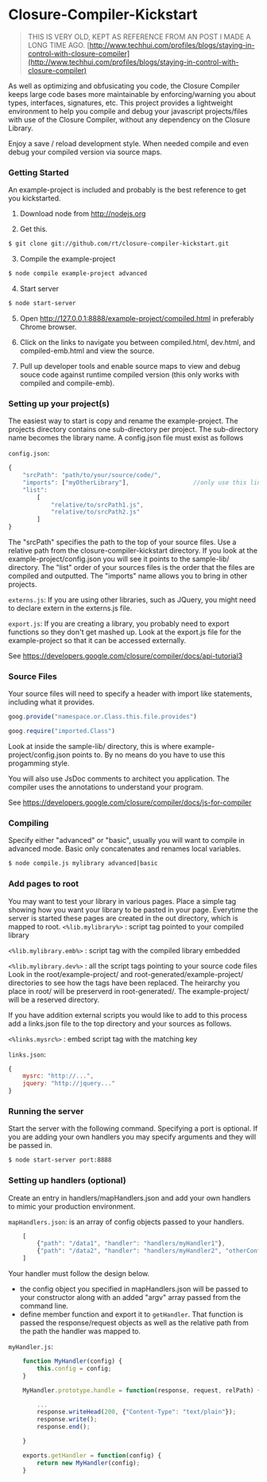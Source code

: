 Closure-Compiler-Kickstart
==========================


> THIS IS VERY OLD, KEPT AS REFERENCE FROM AN POST I MADE A LONG TIME AGO. [http://www.techhui.com/profiles/blogs/staying-in-control-with-closure-compiler](http://www.techhui.com/profiles/blogs/staying-in-control-with-closure-compiler)

As well as optimizing and obfusicating you code, the Closure Compiler keeps large code bases more maintainable by enforcing/warning you about types, interfaces, signatures, etc.  This project provides a lightweight environment to help you compile and debug your javascript projects/files with use of the Closure Compiler, without any dependency on the Closure Library.  

Enjoy a save / reload development style.  When needed compile and even debug your compiled version via source maps.

### Getting Started
An example-project is included and probably is the best reference to get you kickstarted. 

1. Download node from http://nodejs.org 

2. Get this.
```bash
$ git clone git://github.com/rt/closure-compiler-kickstart.git
```

3. Compile the example-project
```bash
$ node compile example-project advanced
```

4. Start server 
```bash
$ node start-server
```

5. Open http://127.0.0.1:8888/example-project/compiled.html in preferably Chrome browser.  

6. Click on the links to navigate you between compiled.html, dev.html, and compiled-emb.html and view the source. 

7. Pull up developer tools and enable source maps to view and debug souce code against runtime compiled version (this only works with compiled and compile-emb).

### Setting up your project(s)
The easiest way to start is copy and rename the example-project.  The projects directory contains one sub-directory per project.  The sub-directory name becomes the library name.  A config.json file must exist as follows

`config.json`:
```javascript
{
	"srcPath": "path/to/your/source/code/",
	"imports": ["myOtherLibrary"],					//only use this line if requiring other libraries
	"list": 
		[
			"relative/to/srcPath1.js",
			"relative/to/srcPath2.js"
		]
}
```
The "srcPath" specifies the path to the top of your source files.  Use a relative path from the closure-compiler-kickstart directory.
If you look at the example-project/config.json you will see it points to the sample-lib/ directory.
The "list" order of your sources files is the order that the files are compiled and outputted.
The "imports" name allows you to bring in other projects.

`externs.js`: If you are using other libraries, such as JQuery, you might need to declare extern in the externs.js file.

`export.js`: If you are creating a library, you probably need to export functions so they don't get mashed up.  Look at the export.js file for the example-project so that it can be accessed externally.

See https://developers.google.com/closure/compiler/docs/api-tutorial3

### Source Files
Your source files will need to specify a header with import like statements, including what it provides.
```javascript
goog.provide("namespace.or.Class.this.file.provides")

goog.require("imported.Class")
```
Look at inside the sample-lib/ directory, this is where example-project/config.json points to.  By no means do you have to use this progamming style.

You will also use JsDoc comments to architect you application.  The compiler uses the annotations to understand your program.

See https://developers.google.com/closure/compiler/docs/js-for-compiler

### Compiling
Specify either "advanced" or "basic", usually you will want to compile in advanced mode.  Basic only concatenates and renames local variables.  
```bash
$ node compile.js mylibrary advanced|basic 
```

### Add pages to root
You may want to test your library in various pages.  Place a simple tag showing how you want your library to be pasted in your page.  Everytime the server is started these pages are created in the out directory, which is mapped to root.
`<%lib.mylibrary%>`  :	script tag pointed to your compiled library  

`<%lib.mylibrary.emb%>`	:	script tag with the compiled library embedded  

`<%lib.mylibrary.dev%>`	:	all the script tags pointing to your source code files
Look in the root/example-project/ and root-generated/example-project/ directories to see how the tags have been replaced.  The heirarchy you place in root/ will be preserverd in root-generated/.
The example-project/ will be a reserved directory.

If you have addition external scripts you would like to add to this process add a links.json file to the top directory and your sources as follows.

`<%links.mysrc%>`	:  embed script tag with the matching key

`links.json`:
```javascript
{
	mysrc: "http://...",
	jquery: "http://jquery..."
}
```

### Running the server
Start the server with the following command.  Specifying a port is optional.  If you are adding your own handlers you may specify arguments and they will be passed in.
```bash
$ node start-server port:8888
```

### Setting up handlers (optional)
Create an entry in handlers/mapHandlers.json and add your own handlers to mimic your production environment.

`mapHandlers.json`: is an array of config objects passed to your handlers.
```javascript
	[
		{"path": "/data1", "handler": "handlers/myHandler1"},
		{"path": "/data2", "handler": "handlers/myHandler2", "otherConfigInfo": "some info"}
	]
```
Your handler must follow the design below.
- the config object you specified in mapHandlers.json will be passed to your constructor along with an added "argv" array passed from the command line.
-	define member function and export it to `getHandler`.  That function is passed the response/request objects as well as the relative path from the path the handler was mapped to.

`myHandler.js`:
```javascript
	function MyHandler(config) {
		this.config = config;
	}

	MyHandler.prototype.handle = function(response, request, relPath) {

		...
		response.writeHead(200, {"Content-Type": "text/plain"});
		response.write();
		response.end();

	}

	exports.getHandler = function(config) {
		return new MyHandler(config);
	}
```

